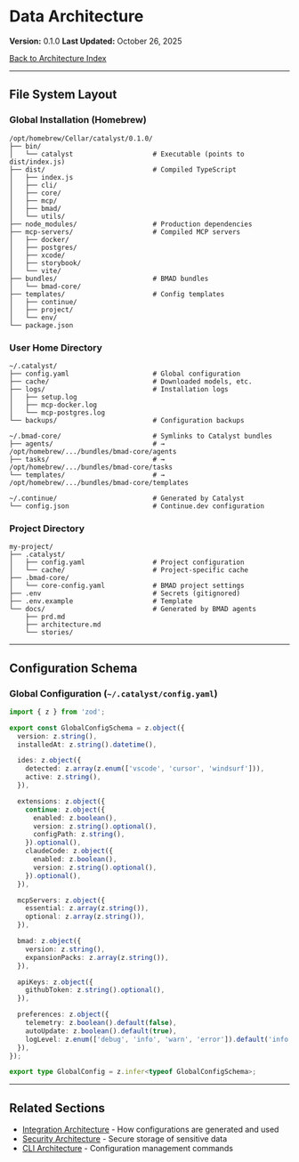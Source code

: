 # Data Architecture

**Version:** 0.1.0
**Last Updated:** October 26, 2025

[Back to Architecture Index](README.md)

---

## File System Layout

### Global Installation (Homebrew)

```
/opt/homebrew/Cellar/catalyst/0.1.0/
├── bin/
│   └── catalyst                    # Executable (points to dist/index.js)
├── dist/                           # Compiled TypeScript
│   ├── index.js
│   ├── cli/
│   ├── core/
│   ├── mcp/
│   ├── bmad/
│   └── utils/
├── node_modules/                   # Production dependencies
├── mcp-servers/                    # Compiled MCP servers
│   ├── docker/
│   ├── postgres/
│   ├── xcode/
│   ├── storybook/
│   └── vite/
├── bundles/                        # BMAD bundles
│   └── bmad-core/
├── templates/                      # Config templates
│   ├── continue/
│   ├── project/
│   └── env/
└── package.json
```

### User Home Directory

```
~/.catalyst/
├── config.yaml                     # Global configuration
├── cache/                          # Downloaded models, etc.
├── logs/                           # Installation logs
│   ├── setup.log
│   ├── mcp-docker.log
│   └── mcp-postgres.log
└── backups/                        # Configuration backups

~/.bmad-core/                       # Symlinks to Catalyst bundles
├── agents/                         # → /opt/homebrew/.../bundles/bmad-core/agents
├── tasks/                          # → /opt/homebrew/.../bundles/bmad-core/tasks
└── templates/                      # → /opt/homebrew/.../bundles/bmad-core/templates

~/.continue/                        # Generated by Catalyst
└── config.json                     # Continue.dev configuration
```

### Project Directory

```
my-project/
├── .catalyst/
│   ├── config.yaml                 # Project configuration
│   └── cache/                      # Project-specific cache
├── .bmad-core/
│   └── core-config.yaml            # BMAD project settings
├── .env                            # Secrets (gitignored)
├── .env.example                    # Template
└── docs/                           # Generated by BMAD agents
    ├── prd.md
    ├── architecture.md
    └── stories/
```

---

## Configuration Schema

### Global Configuration (`~/.catalyst/config.yaml`)

```typescript
import { z } from 'zod';

export const GlobalConfigSchema = z.object({
  version: z.string(),
  installedAt: z.string().datetime(),

  ides: z.object({
    detected: z.array(z.enum(['vscode', 'cursor', 'windsurf'])),
    active: z.string(),
  }),

  extensions: z.object({
    continue: z.object({
      enabled: z.boolean(),
      version: z.string().optional(),
      configPath: z.string(),
    }).optional(),
    claudeCode: z.object({
      enabled: z.boolean(),
      version: z.string().optional(),
    }).optional(),
  }),

  mcpServers: z.object({
    essential: z.array(z.string()),
    optional: z.array(z.string()),
  }),

  bmad: z.object({
    version: z.string(),
    expansionPacks: z.array(z.string()),
  }),

  apiKeys: z.object({
    githubToken: z.string().optional(),
  }),

  preferences: z.object({
    telemetry: z.boolean().default(false),
    autoUpdate: z.boolean().default(true),
    logLevel: z.enum(['debug', 'info', 'warn', 'error']).default('info'),
  }),
});

export type GlobalConfig = z.infer<typeof GlobalConfigSchema>;
```

---

## Related Sections

- [Integration Architecture](06-integration-architecture.md) - How configurations are generated and used
- [Security Architecture](08-security-architecture.md) - Secure storage of sensitive data
- [CLI Architecture](03-cli-architecture.md) - Configuration management commands
